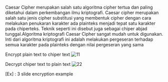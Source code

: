 Caesar Cipher merupakan salah satu algoritma cipher tertua dan paling diketahui dalam perkembangan ilmu kriptografi. Caesar cipher merupakan salah satu jenis cipher substitusi yang membentuk cipher dengan cara melakukan penukaran karakter  ada plainteks menjadi tepat satu karakter pada chiperteks. Teknik seperti ini disebut juga sebagai chiper abjad tunggal.Algoritma kriptografi Caesar Cipher sangat mudah untuk digunakan. Inti dari algoritma kriptografi ini adalah melakukan pergeseran terhadap semua karakter pada plainteks dengan nilai pergeseran yang sama

Encrypt plain text to chiper text 
![11](https://user-images.githubusercontent.com/44421049/130348972-0f2ee8a1-cf2e-4917-82a8-f2396e0e823f.png)

Decrypt chiper text to plain text
![22](https://user-images.githubusercontent.com/44421049/130348974-12461fd6-9c6d-4798-8290-ea4f91cfb40f.png)

[Ex] : 3 slide encryption example

